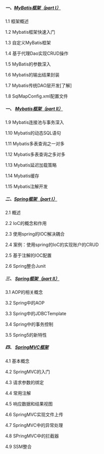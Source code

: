 ##### 一、[MyBatis框架（part I）](/notes/1_mybatis1.md)

1.1 框架概述

1.2 Mybatis框架快速入门

1.3 自定义MyBatis框架

1.4 基于代理Dao实现CRUD操作

1.5 MyBatis的参数深入

1.6 Mybatis的输出结果封装

1.7 Mybatis传统DAO层开发[了解]

1.8 SqlMapConfig.xml配置文件

##### 一、 [Mybatis框架（part II）](/notes/1_mybatis2.md)

1.9 Mybatis连接池与事务深入

1.10 Mybatis的动态SQL语句

1.11 Mybatis多表查询之一对多

1.12 Mybatis多表查询之多对多

1.13 Mybatis延迟加载策略

1.14 Mybatis缓存

1.15 Mybatis注解开发

##### 二、[Spring框架（part I）](/notes/2_Spring.md)

2.1 概述

2.2 IoC的概念和作用

2.3 使用spring的IOC解决耦合

2.4 案例：使用spring的IoC的实现账户的CRUD

2.5 基于注解的IOC配置

2.6 Spring整合Junit

##### 三、 [Spring框架（part II）](/notes/3_Spring2.md)

3.1 AOP的相关概念

3.2 Spring中的AOP

3.3 Spring中的JDBCTemplate

3.4 Spring中的事务控制

3.5 Spring5的新特性

##### 四、 [SpringMVC框架](/notes/4_SpringMVC.md)

4.1 基本概念

4.2 SpringMVC的入门

4.3 请求参数的绑定

4.4 常用注解

4.5 响应数据和结果视图

4.6 SpringMVC实现文件上传

4.7 SpringMVC中的异常处理

4.8 SPringMVC中的拦截器

4.9 SSM整合
